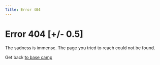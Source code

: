 ```yaml
---
Title: Error 404
---
```


Error 404 [+/- 0.5]
=========

The sadness is immense. The page you tried to reach could not be found. 

Get back <a href="%base_url%?">to base camp</a></td>
